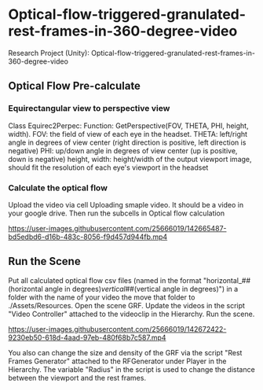 # Optical-flow-triggered-granulated-rest-frames-in-360-degree-video
Research Project (Unity): Optical-flow-triggered-granulated-rest-frames-in-360-degree-video

## Optical Flow Pre-calculate
### Equirectangular view to perspective view
Class Equirec2Perpec: Function: GetPerspective(FOV, THETA, PHI, height, width).
FOV: the field of view of each eye in the headset.
THETA: left/right angle in degrees of view center (right direction is positive, left direction is negative)
PHI: up/down angle in degrees of view center (up is positive, down is negative)
height, width: height/width of the output viewport image, should fit the resolution of each eye's viewport in the headset

### Calculate the optical flow
Upload the video via cell Uploading smaple video. It should be a video in your google drive. Then run the subcells in Optical flow calculation

https://user-images.githubusercontent.com/25666019/142665487-bd5edbd6-d16b-483c-8056-f9d457d944fb.mp4


## Run the Scene

Put all calculated optical flow csv files (named in the format "horizontal_##(horizontal angle in degrees)_vertical_##(vertical angle in degrees)") in a folder with the name of your video the move that folder to ./Assets/Resources. Open the scene GRF. Update the videos in the script "Video Controller" attached to the videoclip in the Hierarchy. Run the scene.

https://user-images.githubusercontent.com/25666019/142672422-9230eb50-618d-4aad-97eb-480f68b7c587.mp4

You also can change the size and density of the GRF via the script "Rest Frames Generator" attached to the RFGenerator under Player in the Hierarchy. The variable "Radius" in the script is used to change the distance between the viewport and the rest frames.



